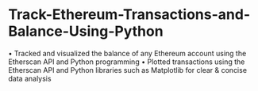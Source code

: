 # Track-Ethereum-Transactions-and-Balance-Using-Python

•	Tracked and visualized the balance of any Ethereum account using the Etherscan API and Python programming
•	Plotted transactions using the Etherscan API and Python libraries such as Matplotlib for clear & concise data analysis 

